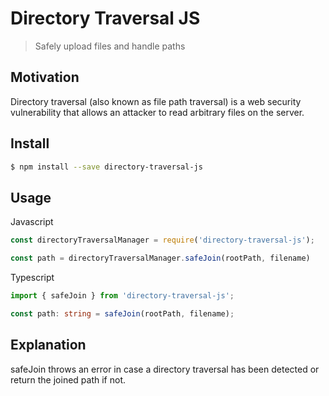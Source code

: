 # Directory Traversal JS


> Safely upload files and handle paths

## Motivation

Directory traversal (also known as file path traversal) is a web security vulnerability that allows an attacker to read arbitrary files on the server.

## Install

```sh
$ npm install --save directory-traversal-js
```

## Usage

Javascript
```js
const directoryTraversalManager = require('directory-traversal-js');

const path = directoryTraversalManager.safeJoin(rootPath, filename)
```

Typescript
```ts
import { safeJoin } from 'directory-traversal-js';

const path: string = safeJoin(rootPath, filename);
```

## Explanation

safeJoin throws an error in case a directory traversal has been detected or return the joined path if not.
